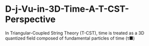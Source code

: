 # D-j-Vu-in-3D-Time-A-T-CST-Perspective
In Triangular-Coupled String Theory (T-CST), time is treated as a 3D quantized field composed of fundamental particles of time (τ■)
